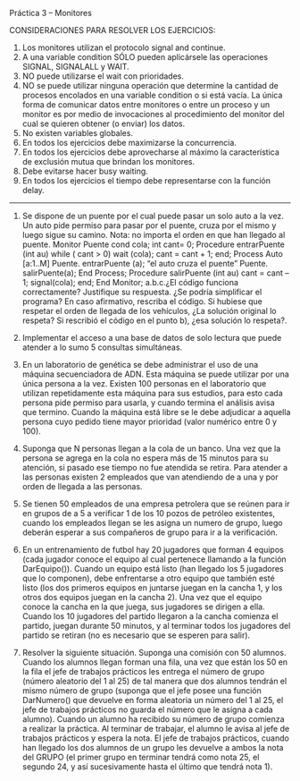 Práctica 3 – Monitores

CONSIDERACIONES PARA RESOLVER LOS EJERCICIOS:

1)  Los monitores utilizan el protocolo signal and continue.
2)  A una variable condition SÓLO pueden aplicársele las operaciones SIGNAL,
SIGNALALL y WAIT.
3)  NO puede utilizarse el wait con prioridades.
4)  NO se puede utilizar ninguna operación que determine la cantidad de procesos
encolados en una variable condition o si está vacía.
La única forma de comunicar datos entre monitores o entre un proceso y un
monitor es por medio de invocaciones al procedimiento del monitor del cual se
quieren obtener (o enviar) los datos.
5)  No existen variables globales.
6)  En todos los ejercicios debe maximizarse la concurrencia.
7)  En todos los ejercicios debe aprovecharse al máximo la característica de exclusión
mutua que brindan los monitores.
8)  Debe evitarse hacer busy waiting.
9)  En todos los ejercicios el tiempo debe representarse con la función delay.

-----------------------------------------------------------------------------------------

1) Se dispone de un puente por el cual puede pasar un solo auto a la vez. Un auto pide
permiso para pasar por el puente, cruza por el mismo y luego sigue su camino. Nota: no
importa el orden en que han llegado al puente.
Monitor Puente
cond cola;
int cant= 0;
Procedure entrarPuente (int au)
while ( cant > 0) wait (cola);
cant = cant + 1;
end;
Process Auto [a:1..M]
Puente. entrarPuente (a);
“el auto cruza el puente”
Puente. salirPuente(a);
End Process;
Procedure salirPuente (int au)
cant = cant – 1;
signal(cola);
end;
End Monitor;
a.b.c.¿El código funciona correctamente? Justifique su respuesta.
¿Se podría simplificar el programa? En caso afirmativo, rescriba el código.
Si hubiese que respetar el orden de llegada de los vehículos, ¿La solución original lo
respeta? Si rescribió el código en el punto b), ¿esa solución lo respeta?.

2)  Implementar el acceso a una base de datos de solo lectura que puede atender a lo sumo 5
consultas simultáneas.

3)  En un laboratorio de genética se debe administrar el uso de una máquina secuenciadora
de ADN. Esta máquina se puede utilizar por una única persona a la vez. Existen 100
personas en el laboratorio que utilizan repetidamente esta máquina para sus estudios,
para esto cada persona pide permiso para usarla, y cuando termina el análisis avisa que
termino. Cuando la máquina está libre se le debe adjudicar a aquella persona cuyo
pedido tiene mayor prioridad (valor numérico entre 0 y 100).

4)  Suponga que N personas llegan a la cola de un banco. Una vez que la persona se agrega
en la cola no espera más de 15 minutos para su atención, si pasado ese tiempo no fue
atendida se retira. Para atender a las personas existen 2 empleados que van atendiendo
de a una y por orden de llegada a las personas.

5)  Se tienen 50 empleados de una empresa petrolera que se reúnen para ir en grupos de a 5
a verificar 1 de los 10 pozos de petróleo existentes, cuando los empleados llegan se les
asigna un numero de grupo, luego deberán esperar a sus compañeros de grupo para ir a
la verificación.

6)  En un entrenamiento de futbol hay 20 jugadores que forman 4 equipos (cada jugador
conoce el equipo al cual pertenece llamando a la función DarEquipo()). Cuando un
equipo está listo (han llegado los 5 jugadores que lo componen), debe enfrentarse a otro
equipo que también esté listo (los dos primeros equipos en juntarse juegan en la cancha
1, y los otros dos equipos juegan en la cancha 2). Una vez que el equipo conoce la
cancha en la que juega, sus jugadores se dirigen a ella. Cuando los 10 jugadores del
partido llegaron a la cancha comienza el partido, juegan durante 50 minutos, y al
terminar todos los jugadores del partido se retiran (no es necesario que se esperen para
salir).

7)  Resolver la siguiente situación. Suponga una comisión con 50 alumnos. Cuando los
alumnos llegan forman una fila, una vez que están los 50 en la fila el jefe de trabajos
prácticos les entrega el número de grupo (número aleatorio del 1 al 25) de tal manera
que dos alumnos tendrán el mismo número de grupo (suponga que el jefe posee una
función DarNumero() que devuelve en forma aleatoria un número del 1 al 25, el jefe de
trabajos prácticos no guarda el número que le asigna a cada alumno). Cuando un
alumno ha recibido su número de grupo comienza a realizar la práctica. Al terminar de
trabajar, el alumno le avisa al jefe de trabajos prácticos y espera la nota. El jefe de
trabajos prácticos, cuando han llegado los dos alumnos de un grupo les devuelve a
ambos la nota del GRUPO (el primer grupo en terminar tendrá como nota 25, el segundo
24, y así sucesivamente hasta el último que tendrá nota 1).
